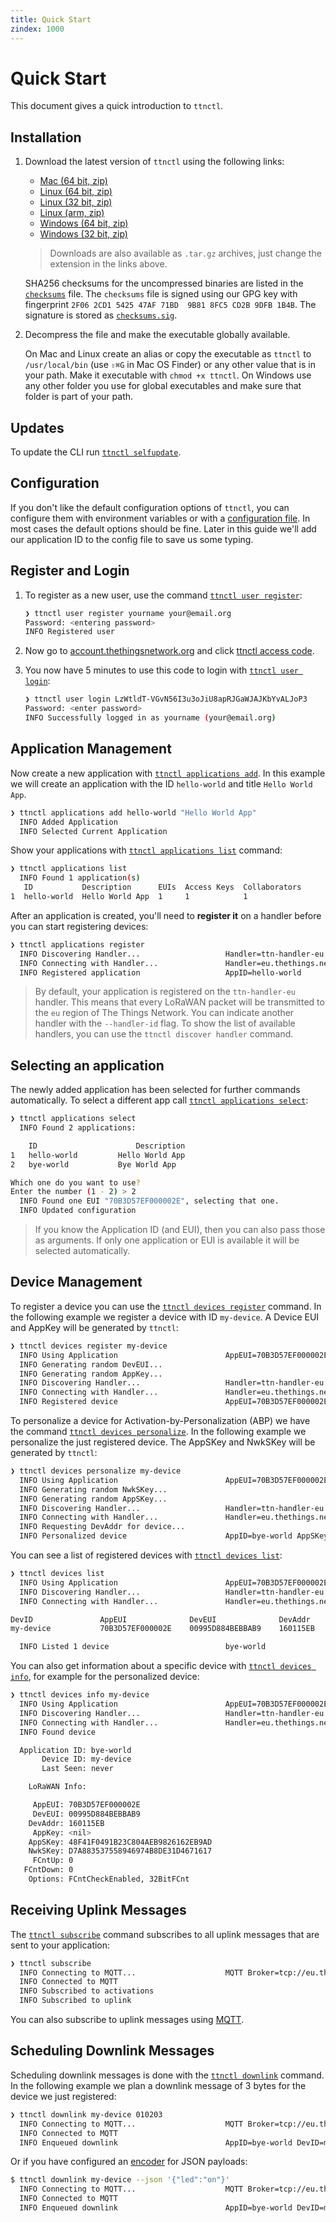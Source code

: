 ```yaml
---
title: Quick Start
zindex: 1000
---
```


# Quick Start

This document gives a quick introduction to `ttnctl`.

## Installation

1.  Download the latest version of `ttnctl` using the following links:

    * [Mac (64 bit, zip)](https://ttnreleases.blob.core.windows.net/release/master/ttnctl-darwin-amd64.zip)
    * [Linux (64 bit, zip)](https://ttnreleases.blob.core.windows.net/release/master/ttnctl-linux-amd64.zip)
    * [Linux (32 bit, zip)](https://ttnreleases.blob.core.windows.net/release/master/ttnctl-linux-386.zip)
    * [Linux (arm, zip)](https://ttnreleases.blob.core.windows.net/release/master/ttnctl-linux-arm.zip)
    * [Windows (64 bit, zip)](https://ttnreleases.blob.core.windows.net/release/master/ttnctl-windows-amd64.exe.zip)
    * [Windows (32 bit, zip)](https://ttnreleases.blob.core.windows.net/release/master/ttnctl-windows-386.exe.zip)

    > Downloads are also available as `.tar.gz` archives, just change the extension in the links above.

    SHA256 checksums for the uncompressed binaries are listed in the [`checksums`](https://ttnreleases.blob.core.windows.net/release/master/checksums) file. The `checksums` file is signed using our GPG key with fingerprint `2F06 2CD1 5425 47AF 71BD  9B81 8FC5 CD2B 9DFB 1B4B`. The signature is stored as [`checksums.sig`](https://ttnreleases.blob.core.windows.net/release/master/checksums).

2.  Decompress the file and make the executable globally available.
    
    On Mac and Linux create an alias or copy the executable as `ttnctl` to `/usr/local/bin` (use `⇧⌘G` in Mac OS Finder) or any other value that is in your path. Make it executable with `chmod +x ttnctl`. On Windows use any other folder you use for global executables and make sure that folder is part of your path.

## Updates

To update the CLI run [`ttnctl selfupdate`](api.md#ttnctl-selfupdate).

## Configuration

If you don't like the default configuration options of `ttnctl`, you can configure them with environment variables or with a [configuration file](configuration.md#configuration-file). In most cases the default options should be fine. Later in this guide we'll add our application ID to the config file to save us some typing.

## Register and Login

1. To register as a new user, use the command [`ttnctl user register`](api.md#ttnctl-user-register):

    ```bash
    ❯ ttnctl user register yourname your@email.org
    Password: <entering password>
    INFO Registered user
    ```

2. Now go to [account.thethingsnetwork.org](https://account.thethingsnetwork.org/) and click [ttnctl access code](https://account.thethingsnetwork.org/users/authorize?client_id=ttnctl&redirect_uri=/oauth/callback/ttnctl&response_type=code).

3. You now have 5 minutes to use this code to login with [`ttnctl user login`](api.md#ttnctl-user-login):

    ```bash
    ❯ ttnctl user login LzWtldT-VGvN56I3u3oJiU8apRJGaWJAJKbYvALJoP3
    Password: <enter password>
    INFO Successfully logged in as yourname (your@email.org)
    ```

## Application Management

Now create a new application with [`ttnctl applications add`](api.md#ttnctl-applications-add). In this example we will create an application with the ID `hello-world` and title `Hello World App`.

```bash
❯ ttnctl applications add hello-world "Hello World App"
  INFO Added Application
  INFO Selected Current Application
```

Show your applications with [`ttnctl applications list`](api.md#ttnctl-applications-list) command:

```bash
❯ ttnctl applications list
  INFO Found 1 application(s)
   ID           Description      EUIs  Access Keys  Collaborators
1  hello-world  Hello World App  1     1            1
```

After an application is created, you'll need to **register it** on a handler before you can start registering devices:

```bash
❯ ttnctl applications register
  INFO Discovering Handler...                   Handler=ttn-handler-eu
  INFO Connecting with Handler...               Handler=eu.thethings.network:1904
  INFO Registered application                   AppID=hello-world
```

> By default, your application is registered on the `ttn-handler-eu` handler. This means that every LoRaWAN packet will be transmitted to the `eu` region of The Things Network. You can indicate another handler with the `--handler-id` flag. To show the list of available handlers, you can use the `ttnctl discover handler` command.

## Selecting an application

The newly added application has been selected for further commands automatically. To select a different app call [`ttnctl applications select`](api.md#ttnctl-applications-select):

```bash
❯ ttnctl applications select
  INFO Found 2 applications:

  	ID                  	Description
1	hello-world        	Hello World App
2	bye-world        	Bye World App

Which one do you want to use?
Enter the number (1 - 2) > 2
  INFO Found one EUI "70B3D57EF000002E", selecting that one.
  INFO Updated configuration
```

> If you know the Application ID (and EUI), then you can also pass those as arguments. If only one application or EUI is available it will be selected automatically.

## Device Management

To register a device you can use the [`ttnctl devices register`](api.md#ttnctl-devices-register) command. In the following example we register a device with ID `my-device`. A Device EUI and AppKey will be generated by `ttnctl`:

```bash
❯ ttnctl devices register my-device
  INFO Using Application                        AppEUI=70B3D57EF000002E AppID=bye-world
  INFO Generating random DevEUI...
  INFO Generating random AppKey...
  INFO Discovering Handler...                   Handler=ttn-handler-eu
  INFO Connecting with Handler...               Handler=eu.thethings.network:1904
  INFO Registered device                        AppEUI=70B3D57EF000002E AppID=bye-world AppKey=2593946DADA09D86E36E4A4DD3AC632D DevEUI=00995D884BEBBAB9 DevID=my-device
```

To personalize a device for Activation-by-Personalization (ABP) we have the command [`ttnctl devices personalize`](api.md#ttnctl-devices-personalize). In the following example we personalize the just registered device. The AppSKey and NwkSKey will be generated by `ttnctl`:

```bash
❯ ttnctl devices personalize my-device
  INFO Using Application                        AppEUI=70B3D57EF000002E AppID=bye-world
  INFO Generating random NwkSKey...
  INFO Generating random AppSKey...
  INFO Discovering Handler...                   Handler=ttn-handler-eu
  INFO Connecting with Handler...               Handler=eu.thethings.network:1904
  INFO Requesting DevAddr for device...
  INFO Personalized device                      AppID=bye-world AppSKey=48F41F0491B23C804AEB9826162EB9AD DevAddr=160115EB DevID=my-device NwkSKey=D7A883537558946974B8DE31D4671617
```

You can see a list of registered devices with [`ttnctl devices list`](api.md#ttnctl-devices-list):

```bash
❯ ttnctl devices list
  INFO Using Application                        AppEUI=70B3D57EF000002E AppID=bye-world
  INFO Discovering Handler...                   Handler=ttn-handler-eu
  INFO Connecting with Handler...               Handler=eu.thethings.network:1904

DevID           	AppEUI          	DevEUI          	DevAddr
my-device       	70B3D57EF000002E	00995D884BEBBAB9	160115EB

  INFO Listed 1 device                          bye-world
```

You can also get information about a specific device with [`ttnctl devices info`](api.md#ttnctl-devices-info), for example for the personalized device:

```bash
❯ ttnctl devices info my-device
  INFO Using Application                        AppEUI=70B3D57EF000002E AppID=bye-world
  INFO Discovering Handler...                   Handler=ttn-handler-eu
  INFO Connecting with Handler...               Handler=eu.thethings.network:1904
  INFO Found device

  Application ID: bye-world
       Device ID: my-device
       Last Seen: never

    LoRaWAN Info:

     AppEUI: 70B3D57EF000002E
     DevEUI: 00995D884BEBBAB9
    DevAddr: 160115EB
     AppKey: <nil>
    AppSKey: 48F41F0491B23C804AEB9826162EB9AD
    NwkSKey: D7A883537558946974B8DE31D4671617
     FCntUp: 0
   FCntDown: 0
    Options: FCntCheckEnabled, 32BitFCnt
```

## Receiving Uplink Messages

The [`ttnctl subscribe`](api.md#ttnctl-subscribe) command subscribes to all uplink messages that are sent to your application:

```bash
❯ ttnctl subscribe
  INFO Connecting to MQTT...                    MQTT Broker=tcp://eu.thethings.network:1883 Username=fokkezb-playground
  INFO Connected to MQTT
  INFO Subscribed to activations
  INFO Subscribed to uplink
```

You can also subscribe to uplink messages using [MQTT](../../applications/mqtt/index.md).

## Scheduling Downlink Messages

Scheduling downlink messages is done with the [`ttnctl downlink`](api.md#ttnctl-downlink) command. In the following example we plan a downlink message of 3 bytes for the device we just registered:

```bash
❯ ttnctl downlink my-device 010203
  INFO Connecting to MQTT...                    MQTT Broker=tcp://eu.thethings.network:1883 Username=bye-world
  INFO Connected to MQTT
  INFO Enqueued downlink                        AppID=bye-world DevID=my-device
```

Or if you have configured an [encoder](api.md#ttnctl-applications-pf) for JSON payloads:

```bash
$ ttnctl downlink my-device --json '{"led":"on"}'
  INFO Connecting to MQTT...                    MQTT Broker=tcp://eu.thethings.network:1883 Username=bye-world
  INFO Connected to MQTT
  INFO Enqueued downlink                        AppID=bye-world DevID=my-device
```
